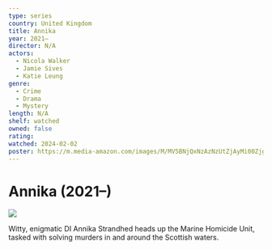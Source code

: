 ```yaml
---
type: series
country: United Kingdom
title: Annika
year: 2021–
director: N/A
actors:
  - Nicola Walker
  - Jamie Sives
  - Katie Leung
genre:
  - Crime
  - Drama
  - Mystery
length: N/A
shelf: watched
owned: false
rating:
watched: 2024-02-02
poster: https://m.media-amazon.com/images/M/MV5BNjQxNzAzNzUtZjAyMi00ZjgxLWE3NTItZmY5MzM3ZmZlOTkxXkEyXkFqcGc@._V1_SX300.jpg
---
```


# Annika (2021–)

![](https://m.media-amazon.com/images/M/MV5BNjQxNzAzNzUtZjAyMi00ZjgxLWE3NTItZmY5MzM3ZmZlOTkxXkEyXkFqcGc@._V1_SX300.jpg)

Witty, enigmatic DI Annika Strandhed heads up the Marine Homicide Unit, tasked with solving murders in and around the Scottish waters.